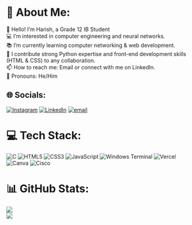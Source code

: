 # 💫 About Me:
👋 Hello! I’m Harish, a Grade 12 IB Student<br>💻 I’m interested in computer engineering and neural networks.<br>📚 I’m currently learning computer networking & web development.<br>🤝 I contribute strong Python expertise and front-end development skills (HTML & CSS) to any collaboration.<br>📫 How to reach me: Email or connect with me on LinkedIn.<br>🌟 Pronouns: He/Him


## 🌐 Socials:
[![Instagram](https://img.shields.io/badge/Instagram-%23E4405F.svg?logo=Instagram&logoColor=white)](https://instagram.com/harishsuhi) [![LinkedIn](https://img.shields.io/badge/LinkedIn-%230077B5.svg?logo=linkedin&logoColor=white)](www.linkedin.com/in/harish-suhirthan) [![email](https://img.shields.io/badge/Email-D14836?logo=gmail&logoColor=white)](mailto:harishsuhi@gmail.com) 

# 💻 Tech Stack:
![C](https://img.shields.io/badge/c-%2300599C.svg?style=flat&logo=c&logoColor=white) ![HTML5](https://img.shields.io/badge/html5-%23E34F26.svg?style=flat&logo=html5&logoColor=white) ![CSS3](https://img.shields.io/badge/css3-%231572B6.svg?style=flat&logo=css3&logoColor=white) ![JavaScript](https://img.shields.io/badge/javascript-%23323330.svg?style=flat&logo=javascript&logoColor=%23F7DF1E) ![Windows Terminal](https://img.shields.io/badge/Windows%20Terminal-%234D4D4D.svg?style=flat&logo=windows-terminal&logoColor=white) ![Vercel](https://img.shields.io/badge/vercel-%23000000.svg?style=flat&logo=vercel&logoColor=white) ![Canva](https://img.shields.io/badge/Canva-%2300C4CC.svg?style=flat&logo=Canva&logoColor=white) ![Cisco](https://img.shields.io/badge/cisco-%23049fd9.svg?style=flat&logo=cisco&logoColor=black)
# 📊 GitHub Stats:
![](https://github-readme-streak-stats.herokuapp.com/?user=saicoder108&theme=dark&hide_border=false)<br/>
![](https://github-readme-stats.vercel.app/api/top-langs/?username=saicoder108&theme=dark&hide_border=false&include_all_commits=true&count_private=true&layout=compact)

<!-- Proudly created with GPRM ( https://gprm.itsvg.in ) -->

